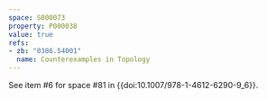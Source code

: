 ```yaml
---
space: S000073
property: P000038
value: true
refs:
- zb: "0386.54001"
  name: Counterexamples in Topology
---
```


See item #6 for space #81 in {{doi:10.1007/978-1-4612-6290-9_6}}.
